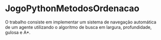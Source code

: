 # JogoPythonMetodosOrdenacao
 
O trabalho consiste em implementar um sistema de navegação automática de um agente
utilizando o algoritmo de busca em largura, profundidade, gulosa e A*.